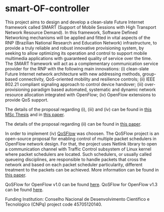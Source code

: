 # smart-OF-controller

This project aims to design and develop a clean-slate Future Internet framework called SMART (Support of Mobile Sessions with High Transport Network Resource Demand). In this framework, Software Defined Networking mechanisms will be applied and fitted in vital aspects of the RNP (Brazilian National Research and Education Network) infrastructure, to provide a truly reliable and robust innovative provisioning system, by seeking to allow optimizing its operation and control to support mobile multimedia applications with guaranteed quality of service over the time. The SMART framework will act as a complementary communication service provider for the RNP with the following main innovations: (i) clean-slate Future Internet network architecture with new addressing methods, group-based connectivity, QoS-oriented mobility and resilience controls; (ii) IEEE 802.21 compliant signaling approach to control device handover; (iii) over-provisioning paradigm based automated, systematic and dynamic network resource allocation integrated with OpenFlow; (iv) OpenFlow extensions to provide QoS support.

The details of the proposal regarding (i), (iii) and (iv) can be found in [this MSc Thesis](http://repositorio.ufrn.br/handle/123456789/18107) and in [this paper](http://ieeexplore.ieee.org/xpl/articleDetails.jsp?arnumber=7063426).

The details of the proposal regarding (ii) can be found in [this paper](http://www.sciencedirect.com/science/article/pii/S1389128616301177).

In order to implement (iv) [QoSFlow](https://groups.google.com/a/openflowhub.org/forum/#!topic/floodlight-dev/C5Z_At7deRA) was choosen. The QoSFlow project is an open-source proposal for enabling control of multiple packet schedulers in OpenFlow network design. For that, the project uses Netlink library to open a communication channel with Traffic Control subsystem of Linux kernel where packet schedulers are located. Such schedulers, or usually called queueing disciplines, are responsible to handle packets that cross the network and based on each packet scheduler particularity, different treatment to the packets can be achieved. More information can be found in [this paper](http://dl.acm.org/citation.cfm?id=2570478).

QoSFlow for OpenFlow v1.0 can be found [here](https://bitbucket.org/airtoncomp/ofsoftswitch10-qosflow).
QoSFlow for OpenFlow v1.3 can be found [here](https://bitbucket.org/airtoncomp/ofsoftswitch13-qosflow).

Funding Institution: Conselho Nacional de Desenvolvimento Científico e Tecnológico (CNPq) project code 45705120140.
